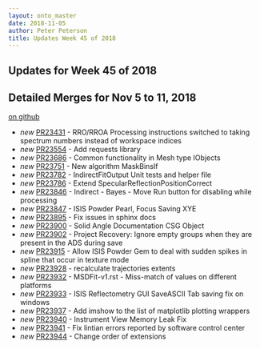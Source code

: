 ```yaml
---
layout: onto_master
date: 2018-11-05
author: Peter Peterson
title: Updates Week 45 of 2018
---
```

Updates for Week 45 of 2018
---------------------------

Detailed Merges for Nov 5 to 11, 2018
-------------------------------------
[on github](https://github.com/mantidproject/mantid/pulls?q=is%3Apr+merged%3A2018-11-06..2018-11-11)

* *new* [PR23431](https://github.com/mantidproject/mantid/pull/23431) - RRO/RROA Processing instructions switched to taking spectrum numbers instead of workspace indices
* *new* [PR23554](https://github.com/mantidproject/mantid/pull/23554) - Add requests library
* *new* [PR23686](https://github.com/mantidproject/mantid/pull/23686) - Common functionality in Mesh type IObjects
* *new* [PR23751](https://github.com/mantidproject/mantid/pull/23751) - New algorithm MaskBinsIf
* *new* [PR23782](https://github.com/mantidproject/mantid/pull/23782) - IndirectFitOutput Unit tests and helper file
* *new* [PR23786](https://github.com/mantidproject/mantid/pull/23786) - Extend SpecularReflectionPositionCorrect
* *new* [PR23846](https://github.com/mantidproject/mantid/pull/23846) - Indirect - Bayes - Move Run button for disabling while processing
* *new* [PR23847](https://github.com/mantidproject/mantid/pull/23847) - ISIS Powder Pearl, Focus Saving XYE
* *new* [PR23895](https://github.com/mantidproject/mantid/pull/23895) - Fix issues in sphinx docs
* *new* [PR23900](https://github.com/mantidproject/mantid/pull/23900) - Solid Angle Documentation CSG Object
* *new* [PR23902](https://github.com/mantidproject/mantid/pull/23902) - Project Recovery: Ignore empty groups when they are present in the ADS during save
* *new* [PR23915](https://github.com/mantidproject/mantid/pull/23915) - Allow ISIS Powder Gem to deal with sudden spikes in spline that occur in texture mode
* *new* [PR23928](https://github.com/mantidproject/mantid/pull/23928) - recalculate trajectories extents
* *new* [PR23932](https://github.com/mantidproject/mantid/pull/23932) - MSDFit-v1.rst - Miss-match of values on different platforms
* *new* [PR23933](https://github.com/mantidproject/mantid/pull/23933) - ISIS Reflectometry GUI SaveASCII Tab saving fix on windows
* *new* [PR23937](https://github.com/mantidproject/mantid/pull/23937) - Add imshow to the list of matplotlib plotting wrappers
* *new* [PR23940](https://github.com/mantidproject/mantid/pull/23940) - Instrument View Memory Leak Fix
* *new* [PR23941](https://github.com/mantidproject/mantid/pull/23941) - Fix lintian errors reported by software control center
* *new* [PR23944](https://github.com/mantidproject/mantid/pull/23944) - Change order of extensions
